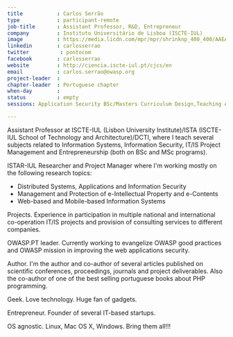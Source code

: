 ```yaml
---
title           : Carlos Serrão
type            : participant-remote
job-title       : Assistant Professor, R&D, Entrepreneur
company         : Instituto Universitário de Lisboa (ISCTE-IUL)
image           : https://media.licdn.com/mpr/mpr/shrinknp_400_400/AAEAAQAAAAAAAAo7AAAAJGU0ODQwZDNmLTFkNDUtNDAxOS1iZWNiLTdmZmZmNzQ2MDdjMg.jpg 
linkedin        : carlosserrao
twitter          : pontocom
facebook        : carlosserrao
website         : http://ciencia.iscte-iul.pt/cjcs/en
email           : carlos.serrao@owasp.org
project-leader  :
chapter-leader  : Portuguese chapter
when-day        :
status          : empty
sessions: Application Security BSc/Masters Curriculum Design,Teaching Attacker perspective to Developers,Evaluation/Optimization/Creation of Training Slides,Machine Learning and Security,IAM for REST APIs,GDPR and DPO AppSec implications,AppSec SOC Monitoring Visualisation,TLS for Local IoT

---
```


Assistant Professor at ISCTE-IUL (Lisbon University Institute)/ISTA (ISCTE-IUL School of Technology and Architecture)/DCTI, where I teach several subjects related to Information Systems, Information Security, IT/IS Project Management and Entrepreneurship (both on BSc and MSc programs).

ISTAR-IUL Researcher and Project Manager where I'm working mostly on the following research topics:
- Distributed Systems, Applications and Information Security
- Management and Protection of e-Intellectual Property and e-Contents
- Web-based and Mobile-based Information Systems

Projects. Experience in participation in multiple national and international co-operation IT/IS projects and provision of consulting services to different companies.

OWASP.PT leader. Currently working to evangelize OWASP good practices and OWASP mission in improving the web applications security.

Author. I'm the author and co-author of several articles published on scientific conferences, proceedings, journals and project deliverables. Also the co-author of one of the best selling portuguese books about PHP programming.

Geek. Love technology. Huge fan of gadgets.

Entrepreneur. Founder of several IT-based startups.

OS agnostic. Linux, Mac OS X, Windows. Bring them all!!!
